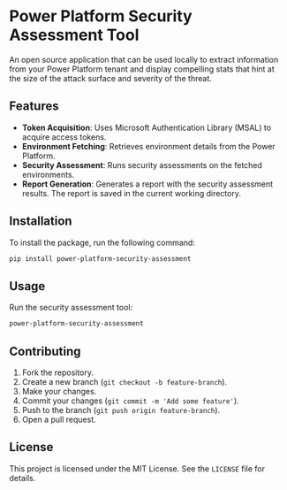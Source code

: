 # Power Platform Security Assessment Tool

An open source application that can be used locally to extract information from your Power Platform tenant and display compelling stats that hint at the size of the attack surface and severity of the threat.

## Features

- **Token Acquisition**: Uses Microsoft Authentication Library (MSAL) to acquire access tokens.
- **Environment Fetching**: Retrieves environment details from the Power Platform.
- **Security Assessment**: Runs security assessments on the fetched environments.
- **Report Generation**: Generates a report with the security assessment results. The report is saved in the current working directory.

## Installation

To install the package, run the following command:

```bash
pip install power-platform-security-assessment
```

## Usage

Run the security assessment tool:
```sh
power-platform-security-assessment 
```

## Contributing

1. Fork the repository.
2. Create a new branch (`git checkout -b feature-branch`).
3. Make your changes.
4. Commit your changes (`git commit -m 'Add some feature'`).
5. Push to the branch (`git push origin feature-branch`).
6. Open a pull request.

## License

This project is licensed under the MIT License. See the `LICENSE` file for details.